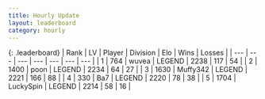 ```yaml
---
title: Hourly Update
layout: leaderboard
category: hourly
---
```


{: .leaderboard}
| Rank | LV | Player | Division | Elo | Wins | Losses |
| --- | --- | --- | --- | --- | --- | --- |
| <span data-change="1">1</span> | 764 | <span title="ID: 740957">wuvea</span> | LEGEND | <span data-change="0">2238</span> | <span data-change="0">117</span> | <span data-change="0">54</span> |
| <span data-change="-1">2</span> | 1400 | <span title="ID: 540690">poon</span> | LEGEND | <span data-change="-11">2234</span> | <span data-change="0">64</span> | <span data-change="1">27</span> |
| <span data-change="1">3</span> | 1630 | <span title="ID: 720567">Muffy342</span> | LEGEND | <span data-change="0">2221</span> | <span data-change="0">166</span> | <span data-change="0">88</span> |
| <span data-change="1">4</span> | 330 | <span title="ID: 662312">Ba7</span> | LEGEND | <span data-change="0">2220</span> | <span data-change="0">78</span> | <span data-change="0">38</span> |
| <span data-change="1">5</span> | 1704 | <span title="ID: 498412">LuckySpin</span> | LEGEND | <span data-change="0">2214</span> | <span data-change="0">58</span> | <span data-change="0">16</span> |